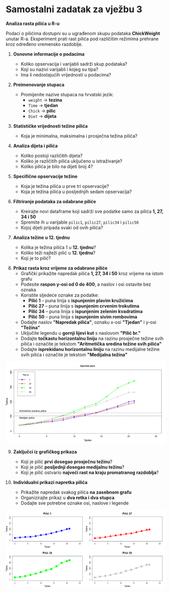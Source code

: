 <div class="body">

# Samostalni zadatak za vježbu 3

**Analiza rasta pilića u R-u**  

Podaci o pilićima dostupni su u ugrađenom skupu podataka **ChickWeight** unutar R-a. Eksperiment prati rast pilića pod različitim režimima prehrane kroz određeno vremensko razdoblje.

1. **Osnovne informacije o podacima**  
   - Koliko opservacija i varijabli sadrži skup podataka?  
   - Koji su nazivi varijabli i kojeg su tipa?  
   - Ima li nedostajućih vrijednosti u podacima?  

2. **Preimenovanje stupaca**  
   - Promijenite nazive stupaca na hrvatski jezik:  
     - `weight` → **tezina**  
     - `Time` → **tjedan**  
     - `Chick` → **pilic**  
     - `Diet` → **dijeta**  

3. **Statističke vrijednosti težine pilića**  
   - Koja je minimalna, maksimalna i prosječna težina pilića?  

4. **Analiza dijeta i pilića**  
   - Koliko postoji različitih dijeta?  
   - Koliko je različitih pilića uključeno u istraživanje?  
   - Koliko pilića je bilo na dijeti broj 4?  

5. **Specifične opservacije težine**  
   - Koja je težina pilića u prve tri opservacije?  
   - Koja je težina pilića u posljednjih sedam opservacija?  

6. **Filtriranje podataka za odabrane piliće**  
   - Kreirajte novi dataframe koji sadrži sve podatke samo za pilića **1, 27, 34 i 50**
   - Spremite ih u varijable `pilic1`, `pilic27`, `pilic34` i `pilic50`
   - Kojoj dijeti pripada svaki od ovih pilića?  

7. **Analiza težine u 12. tjednu**  
   - Kolika je težina pilića 1 u **12. tjednu**?  
   - Koliko teži najteži pilić u **12. tjednu**?  
   - Koji je to pilić?  

<div class="page"></div>

8. **Prikaz rasta kroz vrijeme za odabrane piliće**  
   - Grafički prikažite napredak pilića **1, 27, 34 i 50** kroz vrijeme na istom grafu
   - Podesite **raspon y-osi od 0 do 400**, a naslov i osi ostavite bez oznaka
   - Koristite sljedeće oznake za podatke:  
     - **Pilić 1** – puna linija s **ispunjenim plavim kružićima**  
     - **Pilić 27** – puna linija s **ispunjenim crvenim trokutima**  
     - **Pilić 34** – puna linija s **ispunjenim zelenim kvadratima**  
     - **Pilić 50** – puna linija s **ispunjenim sivim rombovima**  
   - Dodajte naslov **"Napredak pilića"**, oznaku x-osi **"Tjedan"** i y-osi **"Težina"**
   - Uključite legendu u **gornji lijevi kut** s naslovom **"Pilić br."**
   - Dodajte **točkastu horizontalnu liniju** na razinu prosječne težine svih pilića i označite je tekstom **"Aritmetička sredina težine svih pilića"**
   - Dodajte **isprekidanu horizontalnu liniju** na razinu medijalne težine svih pilića i označite je tekstom **"Medijalna težina"**

![alt text](image.png)

<div class="page"></div>

9. **Zaključci iz grafičkog prikaza**  
    - Koji je pilić **prvi dosegao prosječnu težinu**?  
    - Koji je pilić **posljednji dosegao medijalnu težinu**?  
    - Koji je pilić ostvario **najveći rast na kraju promatranog razdoblja**?  

10. **Individualni prikazi napretka pilića**  
    - Prikažite napredak svakog pilića **na zasebnom grafu**
    - Organizirajte prikaz u **dva retka i dva stupca**
    - Dodajte sve potrebne oznake osi, naslove i legende

![alt text](image-1.png)

</div>